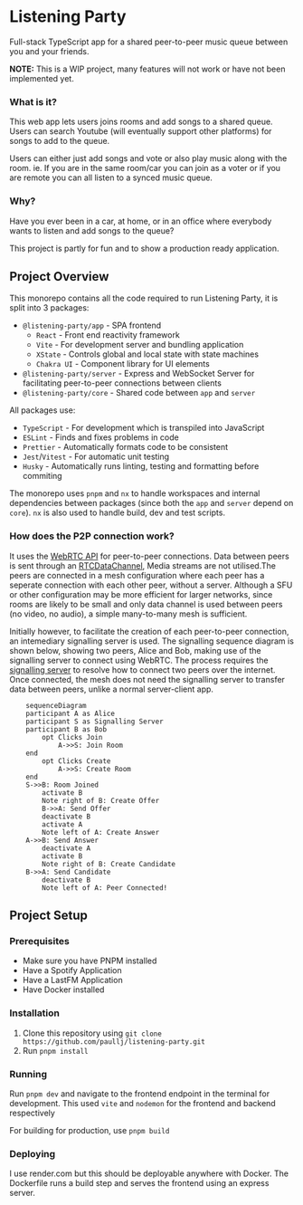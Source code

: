# Listening Party

Full-stack TypeScript app for a shared peer-to-peer music queue between you and your friends.

**NOTE:** This is a WIP project, many features will not work or have not been implemented yet.

### What is it?
This web app lets users joins rooms and add songs to a shared queue. Users can search Youtube (will eventually support other platforms) for songs to add to the queue.

Users can either just add songs and vote or also play music along with the room. ie. If you are in the same room/car you can join as a voter or if you are remote you can all listen to a synced music queue.

### Why?
Have you ever been in a car, at home, or in an office where everybody wants to listen and add songs to the queue?

This project is partly for fun and to show a production ready application.

## Project Overview
This monorepo contains all the code required to run Listening Party, it is split into 3 packages:
- `@listening-party/app` - SPA frontend
	- `React` - Front end reactivity framework
	- `Vite` - For development server and bundling application
	- `XState` - Controls global and local state with state machines
	- `Chakra UI` - Component library for UI elements
- `@listening-party/server` - Express and WebSocket Server for facilitating peer-to-peer connections between clients
- `@listening-party/core` - Shared code between `app` and `server`

All packages use:
- `TypeScript` - For development which is transpiled into JavaScript
- `ESLint` - Finds and fixes problems in code 
- `Prettier` - Automatically formats code to be consistent
- `Jest`/`Vitest` - For automatic unit testing
- `Husky` - Automatically runs linting, testing and formatting before commiting

The monorepo uses `pnpm` and `nx` to handle workspaces and internal dependencies between packages (since both the `app` and `server` depend on `core`). `nx` is also used to handle build, dev and test scripts.

### How does the P2P connection work?
It uses the [WebRTC API](https://developer.mozilla.org/en-US/docs/Web/API/WebRTC_API) for peer-to-peer connections. Data between peers is sent through an [RTCDataChannel](https://developer.mozilla.org/en-US/docs/Web/API/RTCDataChannel), Media streams are not utilised.The peers are connected in a mesh configuration where each peer has a seperate connection with each other peer, without a server. Although a SFU or other configuration may be more efficient for larger networks, since rooms are likely to be small and only data channel is used between peers (no video, no audio), a simple many-to-many mesh is sufficient.

Initially however, to facilitate the creation of each peer-to-peer connection, an intemediary signalling server is used. The signalling sequence diagram is shown below, showing two peers, Alice and Bob, making use of the signalling server to connect using WebRTC. The process requires the [signalling server](https://developer.mozilla.org/en-US/docs/Web/API/WebRTC_API/Signaling_and_video_calling) to resolve how to connect two peers over the internet. Once connected, the mesh does not need the signalling server to transfer data between peers, unlike a normal server-client app.

```mermaid
	sequenceDiagram
    participant A as Alice
    participant S as Signalling Server
    participant B as Bob
		opt Clicks Join
			A->>S: Join Room
    end
		opt Clicks Create
			A->>S: Create Room
    end
    S->>B: Room Joined
		activate B
		Note right of B: Create Offer	
		B->>A: Send Offer
		deactivate B
		activate A
		Note left of A: Create Answer	
    A->>B: Send Answer
		deactivate A
		activate B
		Note right of B: Create Candidate
    B->>A: Send Candidate
		deactivate B
		Note left of A: Peer Connected!
```

## Project Setup
### Prerequisites
- Make sure you have PNPM installed
- Have a Spotify Application
- Have a LastFM Application
- Have Docker installed

### Installation
1. Clone this repository using `git clone https://github.com/paullj/listening-party.git`
2. Run `pnpm install`

### Running
Run `pnpm dev` and navigate to the frontend endpoint in the terminal for development. This used `vite` and `nodemon` for the frontend and backend respectively

For building for production, use `pnpm build`

### Deploying
I use render.com but this should be deployable anywhere with Docker. The Dockerfile runs a build step and serves the frontend using an express server.


